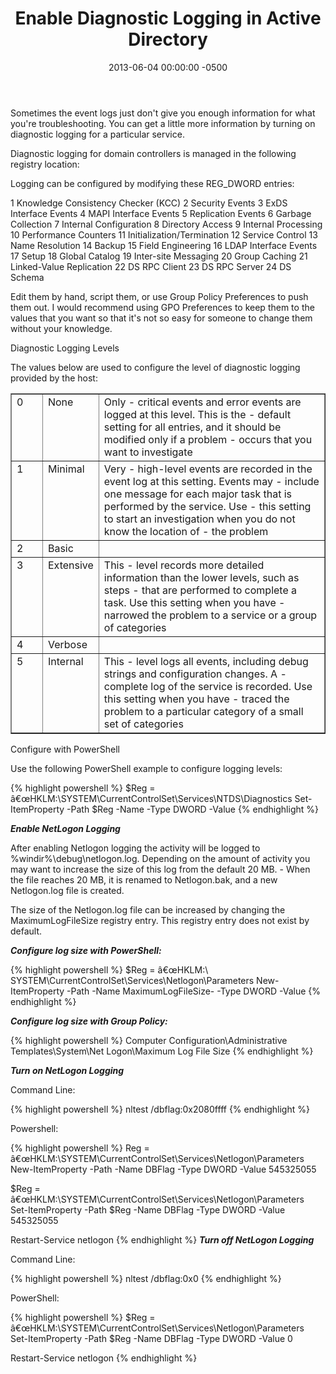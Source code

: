 ﻿---
layout: post
title:  Enable Diagnostic Logging in Active Directory
date:   2013-06-04 00:00:00 -0500
categories: IT
---






Sometimes the event logs just don't give you enough information for what you're troubleshooting. You can get a little more information by turning on diagnostic logging for a particular service.

Diagnostic logging for domain controllers is managed in the following registry location:

Logging can be configured by modifying these REG_DWORD entries:

1 Knowledge Consistency Checker (KCC)
2 Security Events
3 ExDS Interface Events
4 MAPI Interface Events
5 Replication Events
6 Garbage Collection
7 Internal Configuration
8 Directory Access
9 Internal Processing
10 Performance Counters
11 Initialization/Termination
12 Service Control
13 Name Resolution
14 Backup
15 Field Engineering
16 LDAP Interface Events
17 Setup
18 Global Catalog
19 Inter-site Messaging
20 Group Caching
21 Linked-Value Replication
22 DS RPC Client
23 DS RPC Server
24 DS Schema

Edit them by hand, script them, or use Group Policy Preferences to push them out. I would recommend using GPO Preferences to keep them to the values that you want so that it's not so easy for someone to change them without your knowledge.

Diagnostic Logging Levels

The values below are used to configure the level of diagnostic logging provided by the host:
<table border="1" cellspacing="0" cellpadding="0">
<tbody>
<tr>
<td valign="top" width="49">0</td>
<td valign="top" width="72">None<b></b></td>
<td valign="top" width="517">Only -  critical events and error events are logged at this level. This is the -  default setting for all entries, and it should be modified only if a problem -  occurs that you want to investigate<b></b></td>
</tr>
<tr>
<td valign="top" width="49">1</td>
<td valign="top" width="72">Minimal</td>
<td valign="top" width="517">Very -  high-level events are recorded in the event log at this setting. Events may -  include one message for each major task that is performed by the service. Use -  this setting to start an investigation when you do not know the location of -  the problem</td>
</tr>
<tr>
<td valign="top" width="49">2</td>
<td valign="top" width="72">Basic</td>
<td valign="top" width="517"></td>
</tr>
<tr>
<td valign="top" width="49">3</td>
<td valign="top" width="72">Extensive</td>
<td valign="top" width="517">This -  level records more detailed information than the lower levels, such as steps -  that are performed to complete a task. Use this setting when you have -  narrowed the problem to a service or a group of categories</td>
</tr>
<tr>
<td valign="top" width="49">4</td>
<td valign="top" width="72">Verbose</td>
<td valign="top" width="517"></td>
</tr>
<tr>
<td valign="top" width="49">5</td>
<td valign="top" width="72">Internal</td>
<td valign="top" width="517">This -  level logs all events, including debug strings and configuration changes. A -  complete log of the service is recorded. Use this setting when you have -  traced the problem to a particular category of a small set of categories</td>
</tr>
</tbody>
</table>


Configure with PowerShell

Use the following PowerShell example to configure logging levels:

{% highlight powershell %}
$Reg = â€œHKLM:\SYSTEM\CurrentControlSet\Services\NTDS\Diagnostics
Set-ItemProperty -Path $Reg -Name <service> -Type DWORD -Value <value>
{% endhighlight %}

***Enable NetLogon Logging***

After enabling Netlogon logging the activity will be logged to %windir%\debug\netlogon.log. Depending on the amount of activity you may want to increase the size of this log from the default 20 MB. - When the file reaches 20 MB, it is renamed to Netlogon.bak, and a new Netlogon.log file is created.

The size of the Netlogon.log file can be increased by changing the MaximumLogFileSize registry entry. This registry entry does not exist by default.

***Configure log size with PowerShell:***

{% highlight powershell %}
$Reg = â€œHKLM:\ SYSTEM\CurrentControlSet\Services\Netlogon\Parameters
New-ItemProperty -Path -Name MaximumLogFileSize-  -Type DWORD -Value <Log-Size>
{% endhighlight %}

***Configure log size with Group Policy:***

{% highlight powershell %}
Computer Configuration\Administrative Templates\System\Net Logon\Maximum Log File Size
{% endhighlight %}

***Turn on NetLogon Logging***

Command Line:

{% highlight powershell %}
nltest /dbflag:0x2080ffff
{% endhighlight %}

Powershell:

{% highlight powershell %}
Reg = â€œHKLM:\SYSTEM\CurrentControlSet\Services\Netlogon\Parameters\
New-ItemProperty -Path -Name DBFlag -Type DWORD -Value 545325055

$Reg = â€œHKLM:\SYSTEM\CurrentControlSet\Services\Netlogon\Parameters\
Set-ItemProperty -Path $Reg -Name DBFlag -Type DWORD -Value 545325055

Restart-Service netlogon
{% endhighlight %}
***Turn off NetLogon Logging***

Command Line:

{% highlight powershell %}
nltest /dbflag:0x0
{% endhighlight %}

PowerShell:

{% highlight powershell %}
$Reg = â€œHKLM:\SYSTEM\CurrentControlSet\Services\Netlogon\Parameters\
Set-ItemProperty -Path $Reg -Name DBFlag -Type DWORD -Value 0

Restart-Service netlogon
{% endhighlight %}



